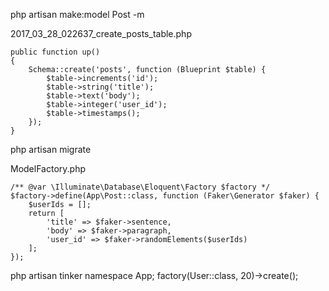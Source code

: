 php artisan make:model Post -m

2017_03_28_022637_create_posts_table.php
```
public function up()
{
    Schema::create('posts', function (Blueprint $table) {
        $table->increments('id');
        $table->string('title');
        $table->text('body');
        $table->integer('user_id');
        $table->timestamps();
    });
}
```

php artisan migrate

ModelFactory.php
```
/** @var \Illuminate\Database\Eloquent\Factory $factory */
$factory->define(App\Post::class, function (Faker\Generator $faker) {
    $userIds = [];
    return [
        'title' => $faker->sentence,
        'body' => $faker->paragraph,
        'user_id' => $faker->randomElements($userIds)
    ];
});
```

php artisan tinker
namespace App;
factory(User::class, 20)->create();

